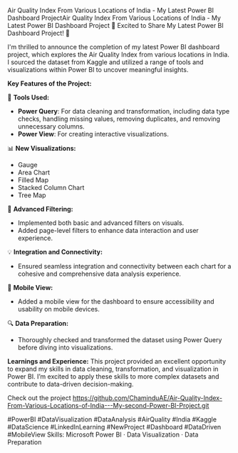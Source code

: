 

Air Quality Index From Various Locations of India - My Latest Power BI Dashboard ProjectAir Quality Index From Various Locations of India - My Latest Power BI Dashboard Project
🚀 Excited to Share My Latest Power BI Dashboard Project! 🚀

I'm thrilled to announce the completion of my latest Power BI dashboard project, which explores the Air Quality Index from various locations in India. I sourced the dataset from Kaggle and utilized a range of tools and visualizations within Power BI to uncover meaningful insights.

**Key Features of the Project:**

🔧 **Tools Used:**
- **Power Query**: For data cleaning and transformation, including data type checks, handling missing values, removing duplicates, and removing unnecessary columns.
- **Power View**: For creating interactive visualizations.

📊 **New Visualizations:**
- Gauge
- Area Chart
- Filled Map
- Stacked Column Chart
- Tree Map

🔧 **Advanced Filtering:**
- Implemented both basic and advanced filters on visuals.
- Added page-level filters to enhance data interaction and user experience.

💡 **Integration and Connectivity:**
- Ensured seamless integration and connectivity between each chart for a cohesive and comprehensive data analysis experience.

📱 **Mobile View:**
- Added a mobile view for the dashboard to ensure accessibility and usability on mobile devices.

🔍 **Data Preparation:**
- Thoroughly checked and transformed the dataset using Power Query before diving into visualizations.

**Learnings and Experience:**
This project provided an excellent opportunity to expand my skills in data cleaning, transformation, and visualization in Power BI. I’m excited to apply these skills to more complex datasets and contribute to data-driven decision-making.

Check out the project https://github.com/ChaminduAE/Air-Quality-Index-From-Various-Locations-of-India---My-second-Power-BI-Project.git

#PowerBI #DataVisualization #DataAnalysis #AirQuality #India #Kaggle #DataScience #LinkedInLearning #NewProject #Dashboard #DataDriven #MobileView
Skills: Microsoft Power BI · Data Visualization · Data Preparation

